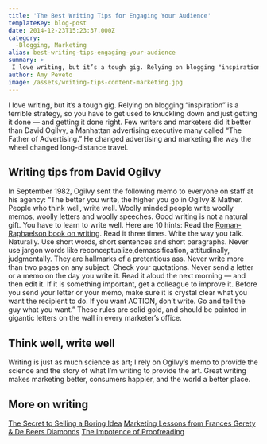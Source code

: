 ```yaml
---
title: 'The Best Writing Tips for Engaging Your Audience'
templateKey: blog-post
date: 2014-12-23T15:23:37.000Z
category: 
  -Blogging, Marketing
alias: best-writing-tips-engaging-your-audience
summary: > 
 I love writing, but it’s a tough gig. Relying on blogging "inspiration" is a terrible strategy, so you have to get used to knuckling down and just getting it done — and getting it done right.
author: Amy Peveto
image: /assets/writing-tips-content-marketing.jpg
---
```


I love writing, but it’s a tough gig. Relying on blogging “inspiration” is a terrible strategy, so you have to get used to knuckling down and just getting it done — and getting it done right. Few writers and marketers did it better than David Ogilvy, a Manhattan advertising executive many called “The Father of Advertising.” He changed advertising and marketing the way the wheel changed long-distance travel.

Writing tips from David Ogilvy
------------------------------

In September 1982, Ogilvy sent the following memo to everyone on staff at his agency: “The better you write, the higher you go in Ogilvy & Mather. People who think well, write well. Woolly minded people write woolly memos, woolly letters and woolly speeches. Good writing is not a natural gift. You have to learn to write well. Here are 10 hints: Read the [Roman-Raphaelson book on writing](http://www.amazon.com/Writing-Works-Communicate-Effectively-Business/dp/0060956437). Read it three times. Write the way you talk. Naturally. Use short words, short sentences and short paragraphs. Never use jargon words like reconceptualize,demassification, attitudinally, judgmentally. They are hallmarks of a pretentious ass. Never write more than two pages on any subject. Check your quotations. Never send a letter or a memo on the day you write it. Read it aloud the next morning — and then edit it. If it is something important, get a colleague to improve it. Before you send your letter or your memo, make sure it is crystal clear what you want the recipient to do. If you want ACTION, don’t write. Go and tell the guy what you want.” These rules are solid gold, and should be painted in gigantic letters on the wall in every marketer’s office.

Think well, write well
----------------------

Writing is just as much science as art; I rely on Ogilvy’s memo to provide the science and the story of what I’m writing to provide the art. Great writing makes marketing better, consumers happier, and the world a better place.

More on writing
---------------

[The Secret to Selling a Boring Idea](/insights/secret-selling-boring-idea) [Marketing Lessons from Frances Gerety & De Beers Diamonds](/insights/marketing-lessons-frances-gerety-de-beers-diamonds) [The Impotence of Proofreading](/insights/impotence-proofreading)